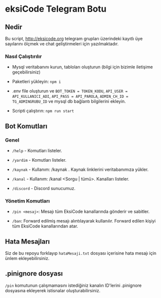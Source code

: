 # eksiCode Telegram Botu

## Nedir

Bu script, http://eksicode.org telegram grupları üzerindeki kayıtlı üye sayılarını ölçmek
ve chat geliştirmeleri için yazılmaktadır.

### Nasıl Çalıştırılır

-   Mysql veritabanını kurun, tabloları oluşturun (bilgi için bizimle iletişime geçebilirsiniz)

-   Paketleri yükleyin: `npm i`

-   .env file oluşturun ve `BOT_TOKEN = TOKEN_KODU`, `API_USER = API_KULLANICI_ADI`, `API_PASS = API_PAROLA`, `ADMIN_CH_ID = TG_ADMINGRUBU_ID` ve mysql db bağlantı bilgilerini ekleyin.

-   Scripti çalıştırın: `npm run start`

## Bot Komutları

### Genel

- `/help` - Komutları listeler.

- `/yardim` - Komutları listeler.

- `/kaynak` - Kullanım: /kaynak <URL>. Kaynak linklerini veritabanımıza yükler.

- `/kanal` - Kullanım: /kanal <Sorgu | tümü>. Kanalları listeler.

-   `/discord` -  Discord sunucumuz.

### Yönetim Komutları

-   `/pin <mesaj>`: Mesajı tüm EksiCode kanallarında gönderir ve sabitler.

-   `/ban`: Forward edilmiş mesajı alıntılayarak kullanılır. Forward edilen kişiyi tüm EksiCode kanallarından atar.

## Hata Mesajları

Siz de bu repoyu forklayıp `hataMesaji.txt` dosyası içerisine hata mesajı için ünlem ekleyebilirsiniz.

## .pinignore dosyası

`/pin` komutunun çalışmamasını istediğiniz kanalın ID'lerini .pinignore dosyasına ekleyerek istisnalar oluşturabilirsiniz.
